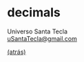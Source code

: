 # decimals
Universo Santa Tecla  
[uSantaTecla@gmail.com](mailto:uSantaTecla@gmail.com) 

[(atrás)](../README.md)



